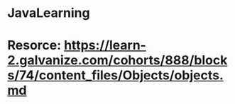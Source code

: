 # JavaLearning
# Resorce: https://learn-2.galvanize.com/cohorts/888/blocks/74/content_files/Objects/objects.md
